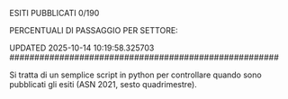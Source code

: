ESITI PUBBLICATI 0/190 

PERCENTUALI DI PASSAGGIO PER SETTORE:

UPDATED 2025-10-14 10:19:58.325703
###################################################### 

Si tratta di un semplice script in python per controllare quando sono pubblicati gli esiti (ASN 2021, sesto quadrimestre).


